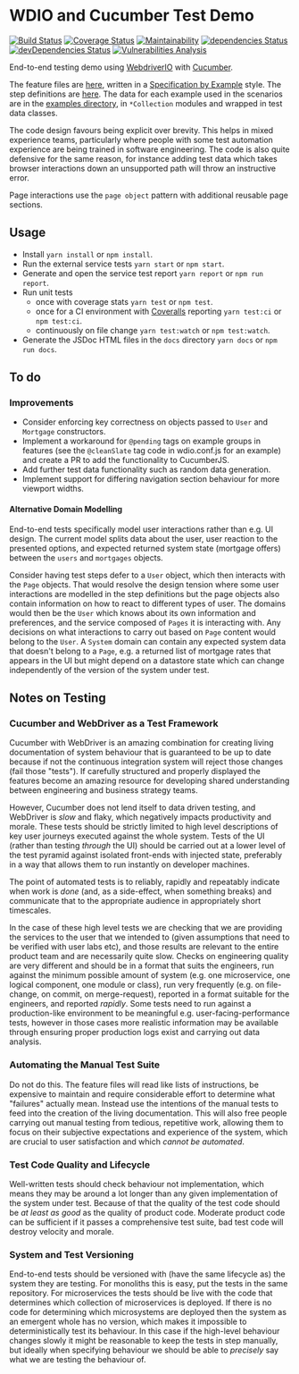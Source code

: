 # WDIO and Cucumber Test Demo
[![Build Status](https://travis-ci.org/jimCresswell/e2e-web-test-framework-demo.svg?branch=master)](https://travis-ci.org/jimCresswell/e2e-web-test-framework-demo)
[![Coverage Status](https://coveralls.io/repos/github/jimCresswell/e2e-web-test-framework-demo/badge.svg?branch=master)](https://coveralls.io/github/jimCresswell/e2e-web-test-framework-demo?branch=master)
[![Maintainability](https://api.codeclimate.com/v1/badges/8a0948209bbb1cbe1222/maintainability)](https://codeclimate.com/github/jimCresswell/e2e-web-test-framework-demo/maintainability)
[![dependencies Status](https://david-dm.org/jimCresswell/e2e-web-test-framework-demo/status.svg)](https://david-dm.org/jimCresswell/e2e-web-test-framework-demo)
[![devDependencies Status](https://david-dm.org/jimCresswell/e2e-web-test-framework-demo/dev-status.svg)](https://david-dm.org/jimCresswell/e2e-web-test-framework-demo?type=dev)
[![Vulnerabilities Analysis](https://snyk.io/test/github/jimCresswell/e2e-web-test-framework-demo/badge.svg?targetFile=package.json)](https://snyk.io/test/github/jimCresswell/e2e-web-test-framework-demo?targetFile=package.json)

End-to-end testing demo using [WebdriverIO](https://webdriver.io/) with [Cucumber](https://cucumber.io/).

The feature files are [here](src/features), written in a [Specification by Example](https://gojko.net/books/specification-by-example/) style. The step definitions are [here](src/steps). The data for each example used in the scenarios are in the [examples directory](src/examples), in `*Collection` modules and wrapped in test data classes.

The code design favours being explicit over brevity. This helps in mixed experience teams, particularly where people with some test automation experience are being trained in software engineering. The code is also quite defensive for the same reason, for instance adding test data which takes browser interactions down an unsupported path will throw an instructive error.

Page interactions use the `page object` pattern with additional reusable page sections.

## Usage

 * Install `yarn install` or `npm install`.
 * Run the external service tests `yarn start` or `npm start`.
 * Generate and open the service test report `yarn report` or `npm run report`.
 * Run unit tests
   * once with coverage stats `yarn test` or `npm test`.
   * once for a CI environment with [Coveralls](https://coveralls.io/) reporting `yarn test:ci` or `npm test:ci`.
   * continuously on file change `yarn test:watch` or `npm test:watch`.
 * Generate the JSDoc HTML files in the `docs` directory `yarn docs` or `npm run docs`.


## To do

### Improvements

  * Consider enforcing key correctness on objects passed to `User` and `Mortgage` constructors.
  * Implement a workaround for `@pending` tags on example groups in features (see the `@cleanSlate` tag code in wdio.conf.js for an example) and create a PR to add the functionality to CucumberJS.
  * Add further test data functionality such as random data generation.
  * Implement support for differing navigation section behaviour for more viewport widths.

#### Alternative Domain Modelling

End-to-end tests specifically model user interactions rather than e.g. UI design. The current model splits data about the user, user reaction to the presented options, and expected returned system state (mortgage offers) between the `users` and `mortgages` objects.

Consider having test steps defer to a `User` object, which then interacts with the `Page` objects. That would resolve the design tension where some user interactions are modelled in the step definitions but the page objects also contain information on how to react to different types of user. The domains would then be the `User` which knows about its own information and preferences, and the service composed of `Pages` it is interacting with. Any decisions on what interactions to carry out based on `Page` content would belong to the `User`. A `System` domain can contain any expected system data that doesn't belong to a `Page`, e.g. a returned list of mortgage rates that appears in the UI but might depend on a datastore state which can change independently of the version of the system under test.


## Notes on Testing

### Cucumber and WebDriver as a Test Framework

Cucumber with WebDriver is an amazing combination for creating living documentation of system behaviour that is guaranteed to be up to date because if not the continuous integration system will reject those changes (fail those "tests"). If carefully structured and properly displayed the features become an amazing resource for developing shared understanding between engineering and business strategy teams.

However, Cucumber does not lend itself to data driven testing, and WebDriver is *slow* and flaky, which negatively impacts productivity and morale. These tests should be strictly limited to high level descriptions of key user journeys executed against the whole system. Tests of the UI (rather than testing _through_ the UI) should be carried out at a lower level of the test pyramid against isolated front-ends with injected state, preferably in a way that allows them to run instantly on developer machines.

The point of automated tests is to reliably, rapidly and repeatably indicate when work is *done* (and, as a side-effect, when something breaks) and communicate that to the appropriate audience in appropriately short timescales.

In the case of these high level tests we are checking that we are providing the services to the user that we intended to (given assumptions that need to be verified with user labs etc), and those results are relevant to the entire product team and are necessarily quite slow. Checks on engineering quality are very different and should be in a format that suits the engineers, run against the minimum possible amount of system (e.g. one microservice, one logical component, one module or class), run very frequently (e.g. on file-change, on commit, on merge-request), reported in a format suitable for the engineers, and reported *rapidly*. Some tests need to run against a production-like environment to be meaningful e.g. user-facing-performance tests, however in those cases more realistic information may be available through ensuring proper production logs exist and carrying out data analysis.

### Automating the Manual Test Suite

Do not do this. The feature files will read like lists of instructions, be expensive to maintain and require considerable effort to determine what "failures" actually mean. Instead use the intentions of the manual tests to feed into the creation of the living documentation. This will also free people carrying out manual testing from tedious, repetitive work, allowing them to focus on their subjective expectations and experience of the system, which are crucial to user satisfaction and which _cannot be automated_.

### Test Code Quality and Lifecycle

Well-written tests should check behaviour not implementation, which means they may be around a lot longer than any given implementation of the system under test. Because of that the quality of the test code should be _at least as good_ as the quality of product code. Moderate product code can be sufficient if it passes a comprehensive test suite, bad test code will destroy velocity and morale.

### System and Test Versioning

End-to-end tests should be versioned with (have the same lifecycle as) the system they are testing. For monoliths this is easy, put the tests in the same repository. For microservices the tests should be live with the code that determines which collection of microservices is deployed. If there is no code for determining which microsystems are deployed then the system as an emergent whole has no version, which makes it impossible to deterministically test its behaviour. In this case if the high-level behaviour changes slowly it might be reasonable to keep the tests in step manually, but ideally when specifying behaviour we should be able to _precisely_ say what we are testing the behaviour of.

